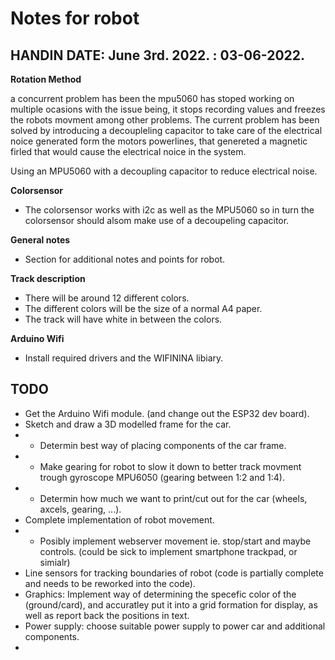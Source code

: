 # Notes for robot

**HANDIN DATE:** 
June 3rd. 2022. : 03-06-2022.
-

**Rotation Method**

a concurrent problem has been the mpu5060 has stoped working on multiple ocasions with the issue being, it stops recording values and freezes the robots movment among other problems. 
The current problem has been solved by introducing a decoupleling capacitor to take care of the electrical noice generated form the motors powerlines, that genereted a magnetic firled that would cause the electrical noice in the system. 

Using an MPU5060 with a decoupling capacitor to reduce electrical noise.         


**Colorsensor**
- The colorsensor works with i2c as well as the MPU5060 so in turn the colorsensor should alsom make use of a decoupeling capacitor.


**General notes** 
- Section for additional notes and points for robot.


**Track description**
- There will be around 12 different colors.
- The different colors will be the size of a normal A4 paper. 
- The track will have white in between the colors. 
 
**Arduino Wifi**
- Install required drivers and the WIFININA libiary. 


**TODO**
-

- Get the Arduino Wifi module. (and change out the ESP32 dev board).
- Sketch and draw a 3D modelled frame for the car.
- - Determin best way of placing components of the car frame. 
- - Make gearing for robot to slow it down to better track movment trough gyroscope MPU6050 (gearing between 1:2 and 1:4).
- - Determin how much we want to print/cut out for the car (wheels, axcels, gearing, ...). 
- Complete implementation of robot movement.
- - Posibly implement webserver movement ie. stop/start and maybe controls. (could be sick to implement smartphone trackpad, or simialr)
- Line sensors for tracking boundaries of robot (code is partially complete and needs to be reworked into the code).
- Graphics: Implement way of determining the specefic color of the (ground/card), and accuratley put it into a grid formation for display, as well as report back the positions in text. 
- Power supply: choose suitable power supply to power car and additional components. 
- 

